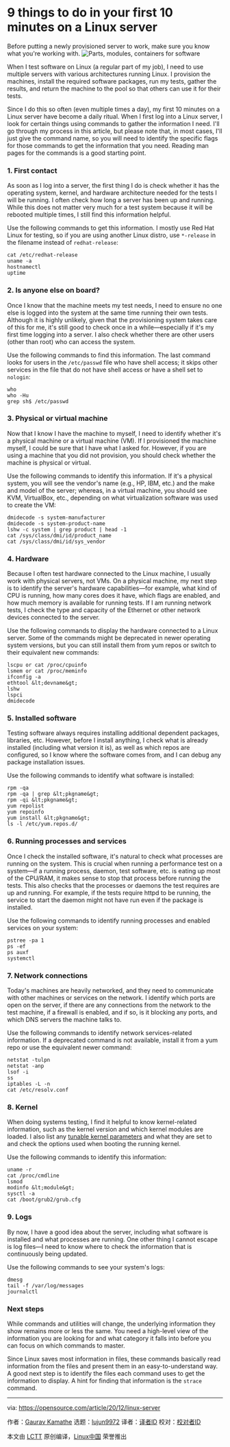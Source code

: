 [#]: collector: (lujun9972)
[#]: translator: ( )
[#]: reviewer: ( )
[#]: publisher: ( )
[#]: url: ( )
[#]: subject: (9 things to do in your first 10 minutes on a Linux server)
[#]: via: (https://opensource.com/article/20/12/linux-server)
[#]: author: (Gaurav Kamathe https://opensource.com/users/gkamathe)

9 things to do in your first 10 minutes on a Linux server
======
Before putting a newly provisioned server to work, make sure you know
what you're working with.
![Parts, modules, containers for software][1]

When I test software on Linux (a regular part of my job), I need to use multiple servers with various architectures running Linux. I provision the machines, install the required software packages, run my tests, gather the results, and return the machine to the pool so that others can use it for their tests.

Since I do this so often (even multiple times a day), my first 10 minutes on a Linux server have become a daily ritual. When I first log into a Linux server, I look for certain things using commands to gather the information I need. I'll go through my process in this article, but please note that, in most cases, I'll just give the command name, so you will need to identify the specific flags for those commands to get the information that you need. Reading man pages for the commands is a good starting point.

### 1\. First contact

As soon as I log into a server, the first thing I do is check whether it has the operating system, kernel, and hardware architecture needed for the tests I will be running. I often check how long a server has been up and running. While this does not matter very much for a test system because it will be rebooted multiple times, I still find this information helpful.

Use the following commands to get this information. I mostly use Red Hat Linux for testing, so if you are using another Linux distro, use `*-release` in the filename instead of `redhat-release`:


```
cat /etc/redhat-release
uname -a
hostnamectl
uptime
```

### 2\. Is anyone else on board?

Once I know that the machine meets my test needs, I need to ensure no one else is logged into the system at the same time running their own tests. Although it is highly unlikely, given that the provisioning system takes care of this for me, it's still good to check once in a while—especially if it's my first time logging into a server. I also check whether there are other users (other than root) who can access the system.

Use the following commands to find this information. The last command looks for users in the `/etc/passwd` file who have shell access; it skips other services in the file that do not have shell access or have a shell set to `nologin`:


```
who
who -Hu
grep sh$ /etc/passwd
```

### 3\. Physical or virtual machine

Now that I know I have the machine to myself, I need to identify whether it's a physical machine or a virtual machine (VM). If I provisioned the machine myself, I could be sure that I have what I asked for. However, if you are using a machine that you did not provision, you should check whether the machine is physical or virtual.

Use the following commands to identify this information. If it's a physical system, you will see the vendor's name (e.g., HP, IBM, etc.) and the make and model of the server; whereas, in a virtual machine, you should see KVM, VirtualBox, etc., depending on what virtualization software was used to create the VM:


```
dmidecode -s system-manufacturer
dmidecode -s system-product-name
lshw -c system | grep product | head -1
cat /sys/class/dmi/id/product_name
cat /sys/class/dmi/id/sys_vendor
```

### 4\. Hardware

Because I often test hardware connected to the Linux machine, I usually work with physical servers, not VMs. On a physical machine, my next step is to identify the server's hardware capabilities—for example, what kind of CPU is running, how many cores does it have, which flags are enabled, and how much memory is available for running tests. If I am running network tests, I check the type and capacity of the Ethernet or other network devices connected to the server.

Use the following commands to display the hardware connected to a Linux server. Some of the commands might be deprecated in newer operating system versions, but you can still install them from yum repos or switch to their equivalent new commands:


```
lscpu or cat /proc/cpuinfo
lsmem or cat /proc/meminfo
ifconfig -a
ethtool &lt;devname&gt;
lshw
lspci
dmidecode
```

### 5\. Installed software

Testing software always requires installing additional dependent packages, libraries, etc. However, before I install anything, I check what is already installed (including what version it is), as well as which repos are configured, so I know where the software comes from, and I can debug any package installation issues.

Use the following commands to identify what software is installed:


```
rpm -qa
rpm -qa | grep &lt;pkgname&gt;
rpm -qi &lt;pkgname&gt;
yum repolist
yum repoinfo
yum install &lt;pkgname&gt;
ls -l /etc/yum.repos.d/
```

### 6\. Running processes and services

Once I check the installed software, it's natural to check what processes are running on the system. This is crucial when running a performance test on a system—if a running process, daemon, test software, etc. is eating up most of the CPU/RAM, it makes sense to stop that process before running the tests. This also checks that the processes or daemons the test requires are up and running. For example, if the tests require httpd to be running, the service to start the daemon might not have run even if the package is installed.

Use the following commands to identify running processes and enabled services on your system:


```
pstree -pa 1
ps -ef
ps auxf
systemctl
```

### 7\. Network connections

Today's machines are heavily networked, and they need to communicate with other machines or services on the network. I identify which ports are open on the server, if there are any connections from the network to the test machine, if a firewall is enabled, and if so, is it blocking any ports, and which DNS servers the machine talks to.

Use the following commands to identify network services-related information. If a deprecated command is not available, install it from a yum repo or use the equivalent newer command:


```
netstat -tulpn
netstat -anp
lsof -i
ss
iptables -L -n
cat /etc/resolv.conf
```

### 8\. Kernel

When doing systems testing, I find it helpful to know kernel-related information, such as the kernel version and which kernel modules are loaded. I also list any [tunable kernel parameters][2] and what they are set to and check the options used when booting the running kernel.

Use the following commands to identify this information:


```
uname -r
cat /proc/cmdline
lsmod
modinfo &lt;module&gt;
sysctl -a
cat /boot/grub2/grub.cfg
```

### 9\. Logs

By now, I have a good idea about the server, including what software is installed and what processes are running. One other thing I cannot escape is log files—I need to know where to check the information that is continuously being updated.

Use the following commands to see your system's logs:


```
dmesg
tail -f /var/log/messages
journalctl
```

### Next steps

While commands and utilities will change, the underlying information they show remains more or less the same. You need a high-level view of the information you are looking for and what category it falls into before you can focus on which commands to master.

Since Linux saves most information in files, these commands basically read information from the files and present them in an easy-to-understand way. A good next step is to identify the files each command uses to get the information to display. A hint for finding that information is the `strace` command.

--------------------------------------------------------------------------------

via: https://opensource.com/article/20/12/linux-server

作者：[Gaurav Kamathe][a]
选题：[lujun9972][b]
译者：[译者ID](https://github.com/译者ID)
校对：[校对者ID](https://github.com/校对者ID)

本文由 [LCTT](https://github.com/LCTT/TranslateProject) 原创编译，[Linux中国](https://linux.cn/) 荣誉推出

[a]: https://opensource.com/users/gkamathe
[b]: https://github.com/lujun9972
[1]: https://opensource.com/sites/default/files/styles/image-full-size/public/lead-images/containers_modules_networking_hardware_parts.png?itok=rPpVj92- (Parts, modules, containers for software)
[2]: https://www.oreilly.com/library/view/red-hat-enterprise/9781785283550/ch10s05.html
